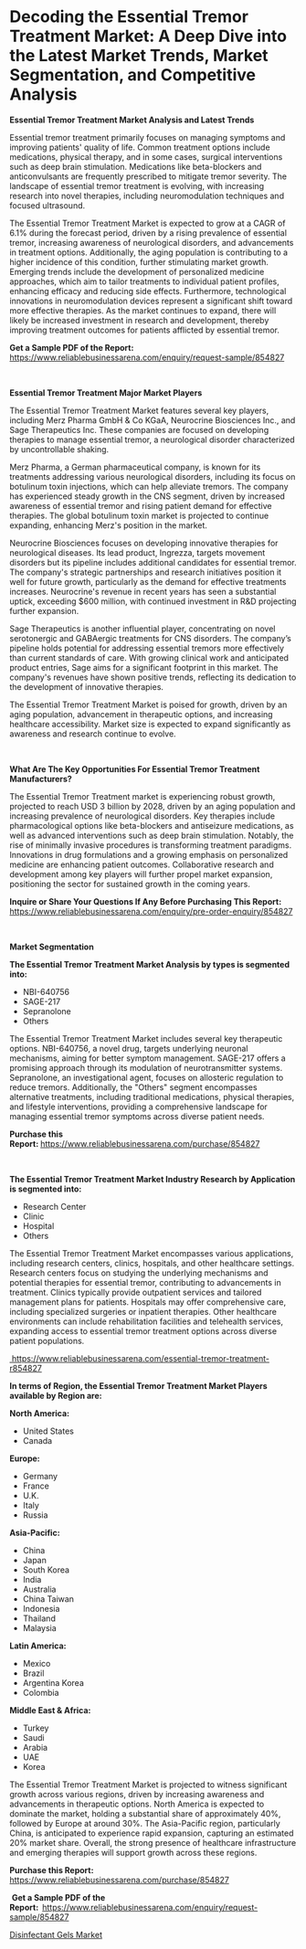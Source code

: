 <p><h1>Decoding the Essential Tremor Treatment Market: A Deep Dive into the Latest Market Trends, Market Segmentation, and Competitive Analysis</h1></p><p><strong>Essential Tremor Treatment Market Analysis and Latest Trends</strong></p>
<p><p>Essential tremor treatment primarily focuses on managing symptoms and improving patients' quality of life. Common treatment options include medications, physical therapy, and in some cases, surgical interventions such as deep brain stimulation. Medications like beta-blockers and anticonvulsants are frequently prescribed to mitigate tremor severity. The landscape of essential tremor treatment is evolving, with increasing research into novel therapies, including neuromodulation techniques and focused ultrasound.</p><p>The Essential Tremor Treatment Market is expected to grow at a CAGR of 6.1% during the forecast period, driven by a rising prevalence of essential tremor, increasing awareness of neurological disorders, and advancements in treatment options. Additionally, the aging population is contributing to a higher incidence of this condition, further stimulating market growth. Emerging trends include the development of personalized medicine approaches, which aim to tailor treatments to individual patient profiles, enhancing efficacy and reducing side effects. Furthermore, technological innovations in neuromodulation devices represent a significant shift toward more effective therapies. As the market continues to expand, there will likely be increased investment in research and development, thereby improving treatment outcomes for patients afflicted by essential tremor.</p></p>
<p><strong>Get a Sample PDF of the Report:&nbsp;</strong> <a href="https://www.reliablebusinessarena.com/enquiry/request-sample/854827?utm_campaign=2645&utm_medium=2&utm_source=Github&utm_content=ia&utm_term=08032025&utm_id=essential-tremor-treatment">https://www.reliablebusinessarena.com/enquiry/request-sample/854827</a></p>
<p>&nbsp;</p>
<p><strong>Essential Tremor Treatment Major Market Players</strong></p>
<p><p>The Essential Tremor Treatment Market features several key players, including Merz Pharma GmbH & Co KGaA, Neurocrine Biosciences Inc., and Sage Therapeutics Inc. These companies are focused on developing therapies to manage essential tremor, a neurological disorder characterized by uncontrollable shaking.</p><p>Merz Pharma, a German pharmaceutical company, is known for its treatments addressing various neurological disorders, including its focus on botulinum toxin injections, which can help alleviate tremors. The company has experienced steady growth in the CNS segment, driven by increased awareness of essential tremor and rising patient demand for effective therapies. The global botulinum toxin market is projected to continue expanding, enhancing Merz's position in the market.</p><p>Neurocrine Biosciences focuses on developing innovative therapies for neurological diseases. Its lead product, Ingrezza, targets movement disorders but its pipeline includes additional candidates for essential tremor. The company's strategic partnerships and research initiatives position it well for future growth, particularly as the demand for effective treatments increases. Neurocrine's revenue in recent years has seen a substantial uptick, exceeding $600 million, with continued investment in R&D projecting further expansion.</p><p>Sage Therapeutics is another influential player, concentrating on novel serotonergic and GABAergic treatments for CNS disorders. The company’s pipeline holds potential for addressing essential tremors more effectively than current standards of care. With growing clinical work and anticipated product entries, Sage aims for a significant footprint in this market. The company's revenues have shown positive trends, reflecting its dedication to the development of innovative therapies.</p><p>The Essential Tremor Treatment Market is poised for growth, driven by an aging population, advancement in therapeutic options, and increasing healthcare accessibility. Market size is expected to expand significantly as awareness and research continue to evolve.</p></p>
<p>&nbsp;</p>
<p><strong>What Are The Key Opportunities For Essential Tremor Treatment Manufacturers?</strong></p>
<p><p>The Essential Tremor Treatment market is experiencing robust growth, projected to reach USD 3 billion by 2028, driven by an aging population and increasing prevalence of neurological disorders. Key therapies include pharmacological options like beta-blockers and antiseizure medications, as well as advanced interventions such as deep brain stimulation. Notably, the rise of minimally invasive procedures is transforming treatment paradigms. Innovations in drug formulations and a growing emphasis on personalized medicine are enhancing patient outcomes. Collaborative research and development among key players will further propel market expansion, positioning the sector for sustained growth in the coming years.</p></p>
<p><strong>Inquire or Share Your Questions If Any Before Purchasing This Report:</strong> <a href="https://www.reliablebusinessarena.com/enquiry/pre-order-enquiry/854827?utm_campaign=2645&utm_medium=2&utm_source=Github&utm_content=ia&utm_term=08032025&utm_id=essential-tremor-treatment">https://www.reliablebusinessarena.com/enquiry/pre-order-enquiry/854827</a></p>
<p>&nbsp;</p>
<p><strong>Market Segmentation</strong></p>
<p><strong>The Essential Tremor Treatment Market Analysis by types is segmented into:</strong></p>
<p><ul><li>NBI-640756</li><li>SAGE-217</li><li>Sepranolone</li><li>Others</li></ul></p>
<p><p>The Essential Tremor Treatment Market includes several key therapeutic options. NBI-640756, a novel drug, targets underlying neuronal mechanisms, aiming for better symptom management. SAGE-217 offers a promising approach through its modulation of neurotransmitter systems. Sepranolone, an investigational agent, focuses on allosteric regulation to reduce tremors. Additionally, the "Others" segment encompasses alternative treatments, including traditional medications, physical therapies, and lifestyle interventions, providing a comprehensive landscape for managing essential tremor symptoms across diverse patient needs.</p></p>
<p><strong>Purchase this Report:&nbsp;</strong><a href="https://www.reliablebusinessarena.com/purchase/854827?utm_campaign=2645&utm_medium=2&utm_source=Github&utm_content=ia&utm_term=08032025&utm_id=essential-tremor-treatment">https://www.reliablebusinessarena.com/purchase/854827</a></p>
<p>&nbsp;</p>
<p><strong>The Essential Tremor Treatment Market Industry Research by Application is segmented into:</strong></p>
<p><ul><li>Research Center</li><li>Clinic</li><li>Hospital</li><li>Others</li></ul></p>
<p><p>The Essential Tremor Treatment Market encompasses various applications, including research centers, clinics, hospitals, and other healthcare settings. Research centers focus on studying the underlying mechanisms and potential therapies for essential tremor, contributing to advancements in treatment. Clinics typically provide outpatient services and tailored management plans for patients. Hospitals may offer comprehensive care, including specialized surgeries or inpatient therapies. Other healthcare environments can include rehabilitation facilities and telehealth services, expanding access to essential tremor treatment options across diverse patient populations.</p></p>
<p><a href="https://www.reliablebusinessarena.com/essential-tremor-treatment-r854827?utm_campaign=2645&utm_medium=2&utm_source=Github&utm_content=ia&utm_term=08032025&utm_id=essential-tremor-treatment">&nbsp;https://www.reliablebusinessarena.com/essential-tremor-treatment-r854827</a></p>
<p><strong>In terms of Region, the Essential Tremor Treatment Market Players available by Region are:</strong></p>
<p>
    <p> <strong> North America: </strong>
        <ul>
            <li>United States</li>
            <li>Canada</li>
        </ul>
        </p> 
    <p> <strong> Europe: </strong>
        <ul>
            <li>Germany</li>
            <li>France</li>
            <li>U.K.</li>
            <li>Italy</li>
            <li>Russia</li>
        </ul>
        </p> 
    <p> <strong> Asia-Pacific: </strong>
        <ul>
            <li>China</li>
            <li>Japan</li>
            <li>South Korea</li>
            <li>India</li>
            <li>Australia</li>
            <li>China Taiwan</li>
            <li>Indonesia</li>
            <li>Thailand</li>
            <li>Malaysia</li>
        </ul>
        </p> 
    <p> <strong> Latin America: </strong>
        <ul>
            <li>Mexico</li>
            <li>Brazil</li>
            <li>Argentina Korea</li>
            <li>Colombia</li>
        </ul>
        </p> 
    <p> <strong> Middle East & Africa: </strong>
        <ul>
            <li>Turkey</li>
            <li>Saudi</li>
            <li>Arabia</li>
            <li>UAE</li>
            <li>Korea</li>
        </ul>
    </p>
    </p>
<p><p>The Essential Tremor Treatment Market is projected to witness significant growth across various regions, driven by increasing awareness and advancements in therapeutic options. North America is expected to dominate the market, holding a substantial share of approximately 40%, followed by Europe at around 30%. The Asia-Pacific region, particularly China, is anticipated to experience rapid expansion, capturing an estimated 20% market share. Overall, the strong presence of healthcare infrastructure and emerging therapies will support growth across these regions.</p></p>
<p><strong>Purchase this Report: </strong><a href="https://www.reliablebusinessarena.com/purchase/854827?utm_campaign=2645&utm_medium=2&utm_source=Github&utm_content=ia&utm_term=08032025&utm_id=essential-tremor-treatment">https://www.reliablebusinessarena.com/purchase/854827</a></p>
<p>&nbsp;<strong>Get a Sample PDF of the Report:&nbsp;&nbsp;</strong><a href="https://www.reliablebusinessarena.com/enquiry/request-sample/854827?utm_campaign=2645&utm_medium=2&utm_source=Github&utm_content=ia&utm_term=08032025&utm_id=essential-tremor-treatment">https://www.reliablebusinessarena.com/enquiry/request-sample/854827</a></p>
<p><strong></strong></p>
<p><p><a href="https://github.com/norbeludie83/Market-Research-Report-List-1/blob/main/disinfectant-gels-market.md?utm_campaign=2645&utm_medium=2&utm_source=Github&utm_content=ia&utm_term=08032025&utm_id=essential-tremor-treatment">Disinfectant Gels Market</a></p></p>